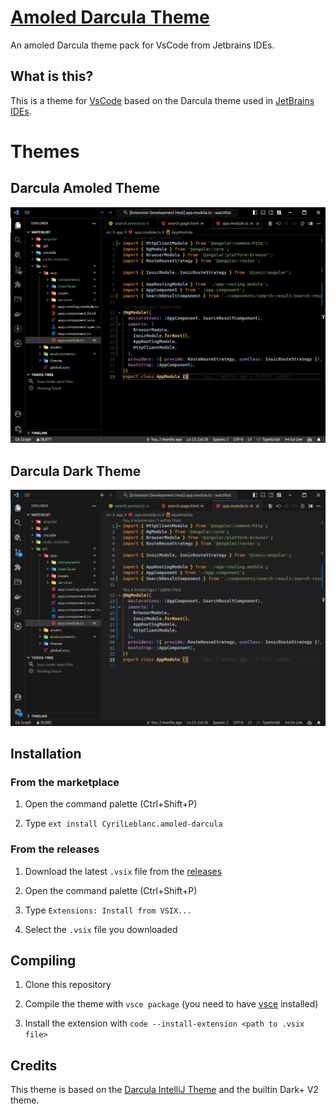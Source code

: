 # [Amoled Darcula Theme](https://marketplace.visualstudio.com/items?itemName=CyrilLeblanc.amoled-darcula)

An amoled Darcula theme pack for VsCode from Jetbrains IDEs.

## What is this?

This is a theme for [VsCode](https://code.visualstudio.com/) based on the Darcula theme used in [JetBrains IDEs](https://www.jetbrains.com/).

# Themes

## Darcula Amoled Theme

![Screenshot](https://raw.githubusercontent.com/CyrilLeblanc/vscode-amoled-darcula-theme/main/media/amoled.png)

## Darcula Dark Theme

![Screenshot](https://raw.githubusercontent.com/CyrilLeblanc/vscode-amoled-darcula-theme/main/media/dark.png)

## Installation

### From the marketplace

1. Open the command palette (Ctrl+Shift+P)

2. Type `ext install CyrilLeblanc.amoled-darcula`

### From the releases

1. Download the latest `.vsix` file from the [releases](https://github.com/CyrilLeblanc/vscode-amoled-darcula-theme/releases)

2. Open the command palette (Ctrl+Shift+P)

3. Type `Extensions: Install from VSIX...`

4. Select the `.vsix` file you downloaded

## Compiling

1. Clone this repository

2. Compile the theme with `vsce package` (you need to have [vsce](https://code.visualstudio.com/api/working-with-extensions/publishing-extension#vsce) installed)

3. Install the extension with `code --install-extension <path to .vsix file>`

## Credits

This theme is based on the [Darcula IntelliJ Theme](https://github.com/kevinvn1709/vscode-dracula-color-theme) and the builtin Dark+ V2 theme.